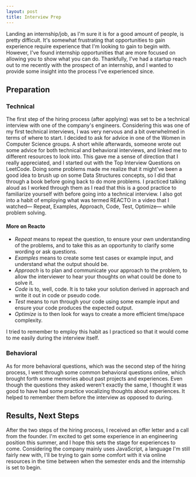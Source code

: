 ```yaml
---
layout: post
title: Interview Prep    
---
```


Landing an internship/job, as I'm sure it is for a good amount of people, is pretty difficult. It's somewhat frustrating that opportunities to gain experience require experience that I'm looking to gain to begin with. However, I've found internship opportunities that are more focused on allowing you to show what you can do. Thankfully, I've had a startup reach out to me recently with the prospect of an internship, and I wanted to provide some insight into the process I've experienced since. 

  
## Preparation 

### Technical 

The first step of the hiring process (after applying) was set to be a technical interview with one of the company's engineers. Considering this was one of my first technical interviews, I was very nervous and a bit overwhelmed in terms of where to start. I decided to ask for advice in one of the Women in Computer Science groups. A short while afterwards, someone wrote out some advice for both technical and behavioral interviews, and linked me to different resources to look into. This gave me a sense of direction that I really appreciated, and I started out with the Top Interview Questions on LeetCode. Doing some problems made me realize that it might've been a good idea to brush up on some Data Structures concepts, so I did that through a book before going back to do more problems. I practiced talking aloud as I worked through them as I read that this is a good practice to familiarize yourself with before going into a technical interview. I also got into a habit of employing what was termed REACTO in a video that I watched— Repeat, Examples, Approach, Code, Test, Optimize— while problem solving. 
  
#### More on Reacto 
  
+ *Repeat* means to repeat the question, to ensure your own understanding of the problems, and to take this as an opportunity to clarify some wording or ask questions. 
+ *Examples* means to create some test cases or example input, and understand what the output should be. 
+ *Approach* is to plan and communicate your approach to the problem, to allow the interviewer to hear your thoughts on what could be done to solve it. 
+ *Code* is to, well, code. It is to take your solution derived in approach and write it out in code or pseudo code. 
+ *Test* means to run through your code using some example input and ensure your code produces the expected output.
+ *Optimize* is to then look for ways to create a more efficient time/space complexity. 
    
I tried to remember to employ this habit as I practiced so that it would come to me easily during the interview itself. 

### Behavioral 

As for more behavioral questions, which was the second step of the hiring process, I went through some common behavioral questions online, which brought forth some memories about past projects and experiences. Even though the questions they asked weren't exactly the same, I thought it was good to have had some practice vocalizing thoughts about experiences. It helped to remember them before the interview as opposed to during. 

## Results, Next Steps 

After the two steps of the hiring process, I received an offer letter and a call from the founder. I'm excited to get some experience in an engineering position this summer, and I hope this sets the stage for experiences to come. Considering the company mainly uses JavaScript, a language I'm still fairly new with, I'll be trying to gain some comfort with it via online resources in the time between when the semester ends and the internship is set to begin. 
    
